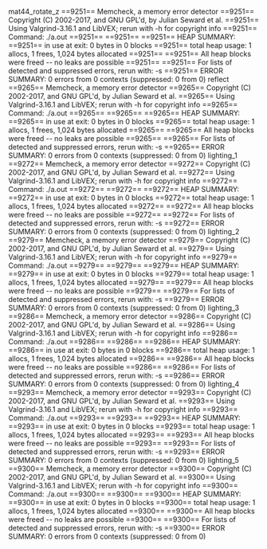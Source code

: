 mat44_rotate_z
==9251== Memcheck, a memory error detector
==9251== Copyright (C) 2002-2017, and GNU GPL'd, by Julian Seward et al.
==9251== Using Valgrind-3.16.1 and LibVEX; rerun with -h for copyright info
==9251== Command: ./a.out
==9251== 
==9251== 
==9251== HEAP SUMMARY:
==9251==     in use at exit: 0 bytes in 0 blocks
==9251==   total heap usage: 1 allocs, 1 frees, 1,024 bytes allocated
==9251== 
==9251== All heap blocks were freed -- no leaks are possible
==9251== 
==9251== For lists of detected and suppressed errors, rerun with: -s
==9251== ERROR SUMMARY: 0 errors from 0 contexts (suppressed: 0 from 0)
reflect
==9265== Memcheck, a memory error detector
==9265== Copyright (C) 2002-2017, and GNU GPL'd, by Julian Seward et al.
==9265== Using Valgrind-3.16.1 and LibVEX; rerun with -h for copyright info
==9265== Command: ./a.out
==9265== 
==9265== 
==9265== HEAP SUMMARY:
==9265==     in use at exit: 0 bytes in 0 blocks
==9265==   total heap usage: 1 allocs, 1 frees, 1,024 bytes allocated
==9265== 
==9265== All heap blocks were freed -- no leaks are possible
==9265== 
==9265== For lists of detected and suppressed errors, rerun with: -s
==9265== ERROR SUMMARY: 0 errors from 0 contexts (suppressed: 0 from 0)
lighting_1
==9272== Memcheck, a memory error detector
==9272== Copyright (C) 2002-2017, and GNU GPL'd, by Julian Seward et al.
==9272== Using Valgrind-3.16.1 and LibVEX; rerun with -h for copyright info
==9272== Command: ./a.out
==9272== 
==9272== 
==9272== HEAP SUMMARY:
==9272==     in use at exit: 0 bytes in 0 blocks
==9272==   total heap usage: 1 allocs, 1 frees, 1,024 bytes allocated
==9272== 
==9272== All heap blocks were freed -- no leaks are possible
==9272== 
==9272== For lists of detected and suppressed errors, rerun with: -s
==9272== ERROR SUMMARY: 0 errors from 0 contexts (suppressed: 0 from 0)
lighting_2
==9279== Memcheck, a memory error detector
==9279== Copyright (C) 2002-2017, and GNU GPL'd, by Julian Seward et al.
==9279== Using Valgrind-3.16.1 and LibVEX; rerun with -h for copyright info
==9279== Command: ./a.out
==9279== 
==9279== 
==9279== HEAP SUMMARY:
==9279==     in use at exit: 0 bytes in 0 blocks
==9279==   total heap usage: 1 allocs, 1 frees, 1,024 bytes allocated
==9279== 
==9279== All heap blocks were freed -- no leaks are possible
==9279== 
==9279== For lists of detected and suppressed errors, rerun with: -s
==9279== ERROR SUMMARY: 0 errors from 0 contexts (suppressed: 0 from 0)
lighting_3
==9286== Memcheck, a memory error detector
==9286== Copyright (C) 2002-2017, and GNU GPL'd, by Julian Seward et al.
==9286== Using Valgrind-3.16.1 and LibVEX; rerun with -h for copyright info
==9286== Command: ./a.out
==9286== 
==9286== 
==9286== HEAP SUMMARY:
==9286==     in use at exit: 0 bytes in 0 blocks
==9286==   total heap usage: 1 allocs, 1 frees, 1,024 bytes allocated
==9286== 
==9286== All heap blocks were freed -- no leaks are possible
==9286== 
==9286== For lists of detected and suppressed errors, rerun with: -s
==9286== ERROR SUMMARY: 0 errors from 0 contexts (suppressed: 0 from 0)
lighting_4
==9293== Memcheck, a memory error detector
==9293== Copyright (C) 2002-2017, and GNU GPL'd, by Julian Seward et al.
==9293== Using Valgrind-3.16.1 and LibVEX; rerun with -h for copyright info
==9293== Command: ./a.out
==9293== 
==9293== 
==9293== HEAP SUMMARY:
==9293==     in use at exit: 0 bytes in 0 blocks
==9293==   total heap usage: 1 allocs, 1 frees, 1,024 bytes allocated
==9293== 
==9293== All heap blocks were freed -- no leaks are possible
==9293== 
==9293== For lists of detected and suppressed errors, rerun with: -s
==9293== ERROR SUMMARY: 0 errors from 0 contexts (suppressed: 0 from 0)
lighting_5
==9300== Memcheck, a memory error detector
==9300== Copyright (C) 2002-2017, and GNU GPL'd, by Julian Seward et al.
==9300== Using Valgrind-3.16.1 and LibVEX; rerun with -h for copyright info
==9300== Command: ./a.out
==9300== 
==9300== 
==9300== HEAP SUMMARY:
==9300==     in use at exit: 0 bytes in 0 blocks
==9300==   total heap usage: 1 allocs, 1 frees, 1,024 bytes allocated
==9300== 
==9300== All heap blocks were freed -- no leaks are possible
==9300== 
==9300== For lists of detected and suppressed errors, rerun with: -s
==9300== ERROR SUMMARY: 0 errors from 0 contexts (suppressed: 0 from 0)
